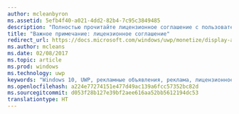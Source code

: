 ```yaml
---
author: mcleanbyron
ms.assetid: 5efb4f40-a021-4dd2-82b4-7c95c3849485
description: "Полностью прочитайте лицензионное соглашение с пользователем (EULA), чтобы узнать важные сведения."
title: "Важное примечание: лицензионное соглашение"
redirect_url: https://docs.microsoft.com/windows/uwp/monetize/display-ads-in-your-app
ms.author: mcleans
ms.date: 02/08/2017
ms.topic: article
ms.prod: windows
ms.technology: uwp
keywords: "Windows 10, UWP, рекламные объявления, реклама, лицензионное соглашение"
ms.openlocfilehash: a224e77274151e477d49ac139a6fcc57352bc82d
ms.sourcegitcommit: d053f28b127e39bf2aee616aa52bb5612194dc53
translationtype: HT
---
```

